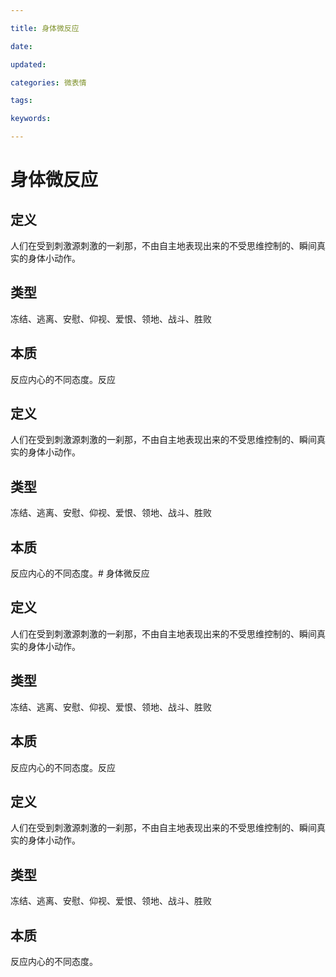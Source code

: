 ```yaml
---

title: 身体微反应

date: 

updated: 

categories: 微表情

tags: 

keywords: 

---
```

# 身体微反应

## 定义

人们在受到刺激源刺激的一刹那，不由自主地表现出来的不受思维控制的、瞬间真实的身体小动作。

##  类型

冻结、逃离、安慰、仰视、爱恨、领地、战斗、胜败

##  本质

反应内心的不同态度。反应

## 定义

人们在受到刺激源刺激的一刹那，不由自主地表现出来的不受思维控制的、瞬间真实的身体小动作。

##  类型

冻结、逃离、安慰、仰视、爱恨、领地、战斗、胜败

##  本质

反应内心的不同态度。# 身体微反应

## 定义

人们在受到刺激源刺激的一刹那，不由自主地表现出来的不受思维控制的、瞬间真实的身体小动作。

##  类型

冻结、逃离、安慰、仰视、爱恨、领地、战斗、胜败

##  本质

反应内心的不同态度。反应

## 定义

人们在受到刺激源刺激的一刹那，不由自主地表现出来的不受思维控制的、瞬间真实的身体小动作。

##  类型

冻结、逃离、安慰、仰视、爱恨、领地、战斗、胜败

##  本质

反应内心的不同态度。